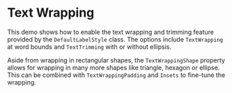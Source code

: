 # Text Wrapping
  

 This demo shows how to enable the text wrapping and trimming feature provided by the `DefaultLabelStyle` class. The options include `TextWrapping` at word bounds and `TextTrimming` with or without ellipsis.   

 Aside from wrapping in rectangular shapes, the `TextWrappingShape` property allows for wrapping in many more shapes like triangle, hexagon or ellipse. This can be combined with `TextWrappingPadding` and `Insets` to fine-tune the wrapping.   